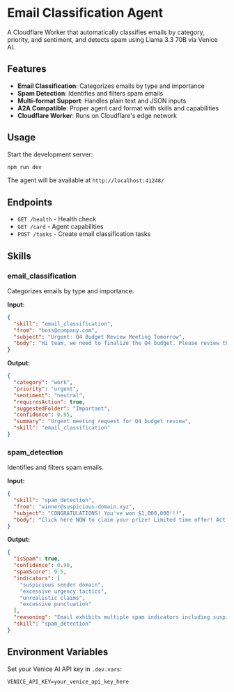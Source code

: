 # Email Classification Agent

A Cloudflare Worker that automatically classifies emails by category, priority, and sentiment, and detects spam using Llama 3.3 70B via Venice AI.

## Features
- **Email Classification**: Categorizes emails by type and importance
- **Spam Detection**: Identifies and filters spam emails
- **Multi-format Support**: Handles plain text and JSON inputs
- **A2A Compatible**: Proper agent card format with skills and capabilities
- **Cloudflare Worker**: Runs on Cloudflare's edge network

## Usage

Start the development server:
```bash
npm run dev
```

The agent will be available at `http://localhost:41248/`

## Endpoints
- `GET /health` - Health check
- `GET /card` - Agent capabilities
- `POST /tasks` - Create email classification tasks

## Skills

### email_classification
Categorizes emails by type and importance.

**Input:**
```json
{
  "skill": "email_classification",
  "from": "boss@company.com",
  "subject": "Urgent: Q4 Budget Review Meeting Tomorrow",
  "body": "Hi team, we need to finalize the Q4 budget. Please review the attached spreadsheet before tomorrow's meeting at 2 PM."
}
```

**Output:**
```json
{
  "category": "work",
  "priority": "urgent",
  "sentiment": "neutral",
  "requiresAction": true,
  "suggestedFolder": "Important",
  "confidence": 0.95,
  "summary": "Urgent meeting request for Q4 budget review",
  "skill": "email_classification"
}
```

### spam_detection
Identifies and filters spam emails.

**Input:**
```json
{
  "skill": "spam_detection",
  "from": "winner@suspicious-domain.xyz",
  "subject": "CONGRATULATIONS! You've won $1,000,000!!!",
  "body": "Click here NOW to claim your prize! Limited time offer! Act fast or lose your winnings forever!"
}
```

**Output:**
```json
{
  "isSpam": true,
  "confidence": 0.98,
  "spamScore": 9.5,
  "indicators": [
    "suspicious sender domain",
    "excessive urgency tactics",
    "unrealistic claims",
    "excessive punctuation"
  ],
  "reasoning": "Email exhibits multiple spam indicators including suspicious domain, urgency tactics, and unrealistic monetary claims",
  "skill": "spam_detection"
}
```

## Environment Variables
Set your Venice AI API key in `.dev.vars`:
```
VENICE_API_KEY=your_venice_api_key_here
```
